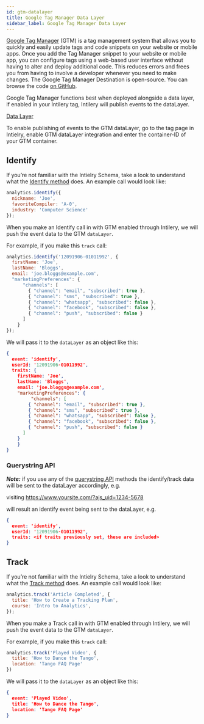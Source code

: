 ```yaml
---
id: gtm-datalayer
title: Google Tag Manager Data Layer
sidebar_label: Google Tag Manager Data Layer
---
```


[Google Tag Manager](https://support.google.com/tagmanager) (GTM) is a tag management system that allows you to quickly and easily update tags and code snippets on your website or mobile apps. Once you add the Tag Manager snippet to your website or mobile app, you can configure tags using a web-based user interface without having to alter and deploy additional code. This reduces errors and frees you from having to involve a developer whenever you need to make changes. The Google Tag Manager Destination is open-source. You can browse the code [on GitHub](https://github.com/segment-integrations/analytics.js-integration-google-tag-manager).

Google Tag Manager functions best when deployed alongside a data layer, if enabled in your Intilery tag, Intilery will publish events to the dataLayer.

[Data Layer](https://support.google.com/tagmanager/answer/6164391)

To enable publishing of events to the GTM dataLayer, go to the tag page in Intielry, enable GTM dataLayer integration and enter the container-ID of your GTM container.

## Identify

If you’re not familiar with the Intielry Schema, take a look to understand what the [Identify method](/docs/schema/identify) does. An example call would look like:

```javascript
analytics.identify({
  nickname: 'Joe',
  favoriteCompiler: 'A-0',
  industry: 'Computer Science'
});
```

When you make an Identify call in with GTM enabled through Intilery, we will push the event data to the GTM `dataLayer`.

For example, if you make this `track` call:

```javascript
analytics.identify('12091906-01011992', {
  firstName: 'Joe',
  lastName: 'Bloggs',
  email: 'joe.bloggs@example.com',
  "marketingPreferences": { 
      "channels": [ 
        { "channel": "email", "subscribed": true },
        { "channel": "sms", "subscribed": true },
        { "channel": "whatsapp", "subscribed": false },
        { "channel": "facebook", "subscribed": false },
        { "channel": "push", "subscribed": false }
      ] 
    }
});
```

We will pass it to the `dataLayer` as an object like this:

```json
{
  event: 'identify',
  userId: '12091906-01011992',
  traits: {
  	firstName: 'Joe',
  	lastName: 'Bloggs',
  	email: 'joe.bloggs@example.com',
  	"marketingPreferences": { 
     	 "channels": [ 
       	{ "channel": "email", "subscribed": true },
        { "channel": "sms", "subscribed": true },
        { "channel": "whatsapp", "subscribed": false },
        { "channel": "facebook", "subscribed": false },
        { "channel": "push", "subscribed": false }
      ] 
    }
	}
}
```

### Querystring API

***Note:*** if you use any of the [querystring API](/docs/tag/reference#querystring-api) methods the identify/track data will be sent to the dataLayer accordingly, e.g.

visiting https://www.yoursite.com/?ajs_uid=1234-5678

will result an identify event being sent to the dataLayer, e.g.

```json
{
  event: 'identify',
  userId: '12091906-01011992',
  traits: <if traits previously set, these are included>
}
```



## Track

If you’re not familiar with the Intielry Schema, take a look to understand what the [Track method](/docs/schema/track) does. An example call would look like:

```javascript
analytics.track('Article Completed', {
  title: 'How to Create a Tracking Plan',
  course: 'Intro to Analytics',
});
```

When you make a Track call in with GTM enabled through Intilery, we will push the event data to the GTM `dataLayer`.

For example, if you make this `track` call:

```javascript
analytics.track('Played Video', {
  title: 'How to Dance the Tango',
  location: 'Tango FAQ Page'
})
```

We will pass it to the `dataLayer` as an object like this:

```json
{
  event: 'Played Video',
  title: 'How to Dance the Tango',
  location: 'Tango FAQ Page'
}
```

